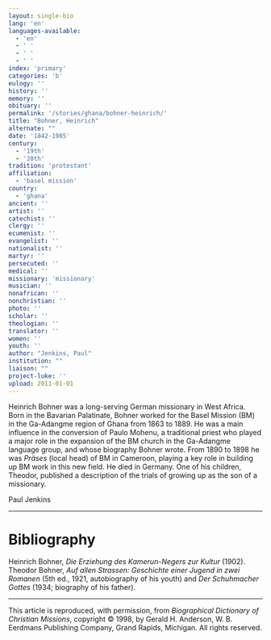 ```yaml
---
layout: single-bio
lang: 'en'
languages-available:
  - 'en'
  - ' '
  - ' '
  - ' '
index: 'primary'
categories: 'b'
eulogy: ''
history: ''
memory: ''
obituary: ''
permalink: '/stories/ghana/bohner-heinrich/'
title: "Bohner, Heinrich"
alternate: ""
date: '1842-1905'
century:
  - '19th'
  - '20th'
tradition: 'protestant'
affiliation:
  - 'basel mission'
country:
  - 'ghana'
ancient: ''
artist: ''
catechist: ''
clergy: ''
ecumenist: ''
evangelist: ''
nationalist: ''
martyr: ''
persecuted: ''
medical: ''
missionary: 'missionary'
musician: ''
nonafrican: ''
nonchristian: ''
photo: ''
scholar: ''
theologian: ''
translator: ''
women: ''
youth: ''
author: "Jenkins, Paul"
institution: ""
liaison: ""
project-luke: ''
upload: 2011-01-01
---
```




Heinrich Bohner was a long-serving German missionary in West Africa. Born in the Bavarian Palatinate, Bohner worked for the Basel Mission (BM) in the Ga-Adangme region of Ghana from 1863 to 1889. He was a main influence in the conversion of Paulo Mohenu, a traditional priest who played a major role in the expansion of the BM church in the Ga-Adangme language group, and whose biography Bohner wrote. From 1890 to 1898 he was *Präses* (local head) of BM in Cameroon, playing a key role in building up BM work in this new field. He died in Germany. One of his children, Theodor, published a description of the trials of growing up as the son of a missionary.

Paul Jenkins

---

# Bibliography

Heinrich Bohner, *Die Erziehung des Kamerun-Negers zur Kultur* (1902). Theodor Bohner,  *Auf allen Strassen: Geschichte einer Jugend in zwei Romanen* (5th ed., 1921, autobiography of his youth) and *Der Schuhmacher Gottes* (1934; biography of his father).

---

This article is reproduced, with permission, from *Biographical Dictionary of Christian Missions*, copyright © 1998, by Gerald H. Anderson, W. B. Eerdmans Publishing Company, Grand Rapids, Michigan. All rights reserved.

